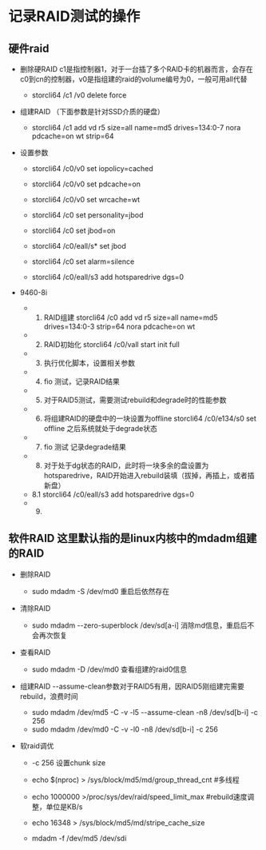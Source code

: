 # 记录RAID测试的操作

## 硬件raid
+ 删除硬RAID c1是指控制器1，对于一台插了多个RAID卡的机器而言，会存在c0到cn的控制器，v0是指组建的raid的volume编号为0，一般可用all代替
    + storcli64 /c1 /v0 delete force
+ 组建RAID （下面参数是针对SSD介质的硬盘）
    + storcli64 /c1 add vd r5 size=all name=md5 drives=134:0-7 nora pdcache=on wt strip=64

+ 设置参数
    + storcli64 /c0/v0 set iopolicy=cached
    + storcli64 /c0/v0 set pdcache=on
    + storcli64 /c0/v0 set wrcache=wt
    + storcli64 /c0 set personality=jbod
    + storcli64 /c0 set jbod=on
    + storcli64 /c0/eall/s* set jbod

    + storcli64 /c0 set alarm=silence
    + storcli64 /c0/eall/s3 add hotsparedrive dgs=0

+ 9460-8i
    + 1. RAID组建 storcli64 /c0 add vd r5 size=all name=md5 drives=134:0-3 strip=64 nora pdcache=on wt
    + 2. RAID初始化 storcli64 /c0/vall start init full
    + 3. 执行优化脚本，设置相关参数
    + 4. fio 测试，记录RAID结果 
    + 5. 对于RAID5测试，需要测试rebuild和degrade时的性能参数
    + 6. 将组建RAID的硬盘中的一块设置为offline  storcli64 /c0/e134/s0 set offline  之后系统就处于degrade状态
    + 7. fio 测试 记录degrade结果
    + 8. 对于处于dg状态的RAID，此时将一块多余的盘设置为hotsparedrive，RAID开始进入rebuild装填（拔掉，再插上，或者插新盘）
    + 8.1 storcli64 /c0/eall/s3 add hotsparedrive dgs=0
    + 9. 





## 软件RAID  这里默认指的是linux内核中的mdadm组建的RAID
+ 删除RAID
    + sudo mdadm -S /dev/md0  重启后依然存在
 
+ 清除RAID
    + sudo mdadm --zero-superblock /dev/sd[a-i] 消除md信息，重启后不会再次恢复

+ 查看RAID
    + sudo mdadm -D /dev/md0   查看组建的raid0信息

+ 组建RAID   --assume-clean参数对于RAID5有用，因RAID5刚组建完需要rebuild，浪费时间
    + sudo mdadm /dev/md5 -C -v -l5 --assume-clean -n8 /dev/sd[b-i] -c 256
    + sudo mdadm /dev/md0 -C -v -l0 -n8 /dev/sd[b-i] -c 256


+ 软raid调优

    + -c 256  设置chunk size

    + echo $(nproc) > /sys/block/md5/md/group_thread_cnt  #多线程

    + echo 1000000 >/proc/sys/dev/raid/speed_limit_max    #rebuild速度调整，单位是KB/s

    + echo 16348 > /sys/block/md5/md/stripe_cache_size

    + mdadm -f /dev/md5 /dev/sdi